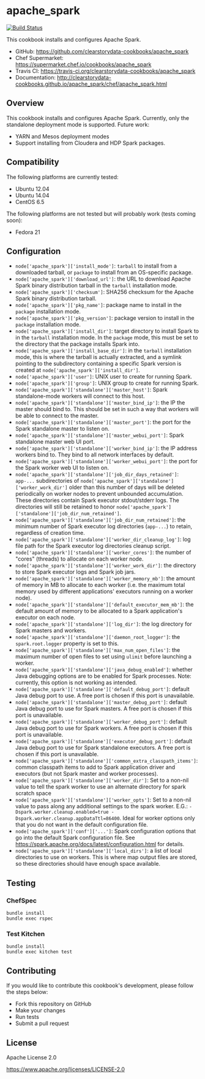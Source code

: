 # apache_spark

[![Build Status](https://travis-ci.org/clearstorydata-cookbooks/apache_spark.svg?branch=master)](https://travis-ci.org/clearstorydata-cookbooks/apache_spark)

This cookbook installs and configures Apache Spark.

* GitHub: https://github.com/clearstorydata-cookbooks/apache_spark
* Chef Supermarket: https://supermarket.chef.io/cookbooks/apache_spark
* Travis CI: https://travis-ci.org/clearstorydata-cookbooks/apache_spark
* Documentation: http://clearstorydata-cookbooks.github.io/apache_spark/chef/apache_spark.html

## Overview

This cookbook installs and configures Apache Spark. Currently, only the standalone deployment mode
is supported. Future work:

  * YARN and Mesos deployment modes
  * Support installing from Cloudera and HDP Spark packages.

## Compatibility

The following platforms are currently tested:

* Ubuntu 12.04
* Ubuntu 14.04
* CentOS 6.5

The following platforms are not tested but will probably work (tests coming soon):

* Fedora 21

## Configuration

* `node['apache_spark']['install_mode']`: `tarball` to install from a downloaded tarball,
  or `package` to install from an OS-specific package.
* `node['apache_spark']['download_url']`: the URL to download Apache Spark binary distribution
  tarball in the `tarball` installation mode.
* `node['apache_spark']['checksum']`: SHA256 checksum for the Apache Spark binary distribution
  tarball.
* `node['apache_spark']['pkg_name']`: package name to install in the `package` installation mode.
* `node['apache_spark']['pkg_version']`: package version to install in the `package` installation
  mode.
* `node['apache_spark']['install_dir']`: target directory to install Spark to in the `tarball`
  installation mode. In the `package` mode, this must be set to the directory that the package
  installs Spark into.
* `node['apache_spark']['install_base_dir']`: in the `tarball` installation mode, this is where
  the tarball is actually extracted, and a symlink pointing to the subdirectory containing a
  specific Spark version is created at `node['apache_spark']['install_dir']`.
* `node['apache_spark']['user']`: UNIX user to create for running Spark.
* `node['apache_spark']['group']`: UNIX group to create for running Spark.
* `node['apache_spark']['standalone']['master_host']`: Spark standalone-mode workers will connect to
  this host.
* `node['apache_spark']['standalone']['master_bind_ip']`: the IP the master should bind to. This
  should be set in such a way that workers will be able to connect to the master.
* `node['apache_spark']['standalone']['master_port']`: the port for the Spark standalone master to
  listen on.
* `node['apache_spark']['standalone']['master_webui_port']`: Spark standalone master web UI port.
* `node['apache_spark']['standalone']['worker_bind_ip']`: the IP address workers bind to.
  They bind to all network interfaces by default.
* `node['apache_spark']['standalone']['worker_webui_port']`: the port for the Spark worker web UI
  to listen on.
* `node['apache_spark']['standalone']['job_dir_days_retained']`: `app-...` subdirectories of
  `node['apache_spark']['standalone']['worker_work_dir']` older than this number of days will be
  deleted periodically on worker nodes to prevent unbounded accumulation. These directories contain
  Spark executor stdout/stderr logs. The directories will still be retained to honor
  `node['apache_spark']['standalone']['job_dir_num_retained']`.
* `node['apache_spark']['standalone']['job_dir_num_retained']`: the minimum number of Spark
  executor log directories (`app-...`) to retain, regardless of creation time.
* `node['apache_spark']['standalone']['worker_dir_cleanup_log']`: log file path for the Spark
  executor log directories cleanup script.
* `node['apache_spark']['standalone']['worker_cores']`: the number of "cores" (threads) to allocate
  on each worker node.
* `node['apache_spark']['standalone']['worker_work_dir']`: the directory to store Spark
  executor logs and Spark job jars.
* `node['apache_spark']['standalone']['worker_memory_mb']`: the amount of memory in MB to allocate
  to each worker (i.e. the maximum total memory used by different applications' executors running
  on a worker node).
* `node['apache_spark']['standalone']['default_executor_mem_mb']`: the default amount of memory
  to be allocated to a Spark application's executor on each node.
* `node['apache_spark']['standalone']['log_dir']`: the log directory for Spark masters and workers.
* `node['apache_spark']['standalone']['daemon_root_logger']`: the `spark.root.logger` property
  is set to this.
* `node['apache_spark']['standalone']['max_num_open_files']`: the maximum number of open files to
  set using `ulimit` before launching a worker.
* `node['apache_spark']['standalone']['java_debug_enabled']`: whether Java debugging options are
  to be enabled for Spark processes. Note: currently, this option is not working as intended.
* `node['apache_spark']['standalone']['default_debug_port']`: default Java debug port to use.
  A free port is chosen if this port is unavailable.
* `node['apache_spark']['standalone']['master_debug_port']`: default Java debug port to use for
  Spark masters. A free port is chosen if this port is unavailable.
* `node['apache_spark']['standalone']['worker_debug_port']`: default Java debug port to use for
  Spark workers. A free port is chosen if this port is unavailable.
* `node['apache_spark']['standalone']['executor_debug_port']`: default Java debug port to use for
  Spark standalone executors. A free port is chosen if this port is unavailable.
* `node['apache_spark']['standalone']['common_extra_classpath_items']`: common classpath items to
  add to Spark application driver and executors (but not Spark master and worker processes).
* `node['apache_spark']['standalone']['worker_dir']`: Set to a non-nil value to tell the spark worker to use an alternate directory for spark scratch space
* `node['apache_spark']['standalone']['worker_opts']`: Set to a non-nil value to pass along any additional settings to the spark worker. E.G.: `-Dspark.worker.cleanup.enabled=true -Dspark.worker.cleanup.appDataTtl=86400`.  Ideal for worker options only that you do not want in the default configuration file.
* `node['apache_spark']['conf']['...']`: Spark configuration options that go into the default
  Spark configuration file. See https://spark.apache.org/docs/latest/configuration.html for details.
* `node['apache_spark']['standalone']['local_dirs']`: a list of local directories to use on workers.
  This is where map output files are stored, so these directories should have enough space
  available.

## Testing

### ChefSpec

```
bundle install
bundle exec rspec
```

### Test Kitchen

```
bundle install
bundle exec kitchen test
```

## Contributing

If you would like to contribute this cookbook's development, please follow the steps below:

* Fork this repository on GitHub
* Make your changes
* Run tests
* Submit a pull request

## License

Apache License 2.0

https://www.apache.org/licenses/LICENSE-2.0
